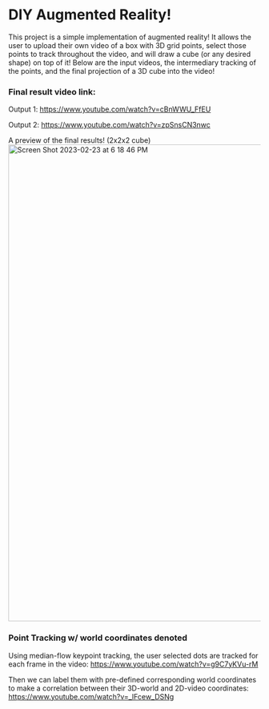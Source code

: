 # DIY Augmented Reality!
This project is a simple implementation of augmented reality! It allows the user to upload their own video of a box with 3D grid points, select those points to track throughout the video, and will draw a cube (or any desired shape) on top of it! Below are the input videos, the intermediary tracking of the points, and the final projection of a 3D cube into the video!

### Final result video link:

Output 1:
https://www.youtube.com/watch?v=cBnWWU_FfEU

Output 2:
https://www.youtube.com/watch?v=zpSnsCN3nwc

A preview of the final results! (2x2x2 cube)
<img width="951" alt="Screen Shot 2023-02-23 at 6 18 46 PM" src="https://user-images.githubusercontent.com/53490165/220842033-a36d6d4d-e66c-4746-8c2e-b66d3c41c421.png">

### Point Tracking w/ world coordinates denoted

Using median-flow keypoint tracking, the user selected dots are tracked for each frame in the video:
https://www.youtube.com/watch?v=g9C7yKVu-rM

Then we can label them with pre-defined corresponding world coordinates to make a correlation between their 3D-world and 2D-video coordinates:
https://www.youtube.com/watch?v=_lFcew_DSNg
